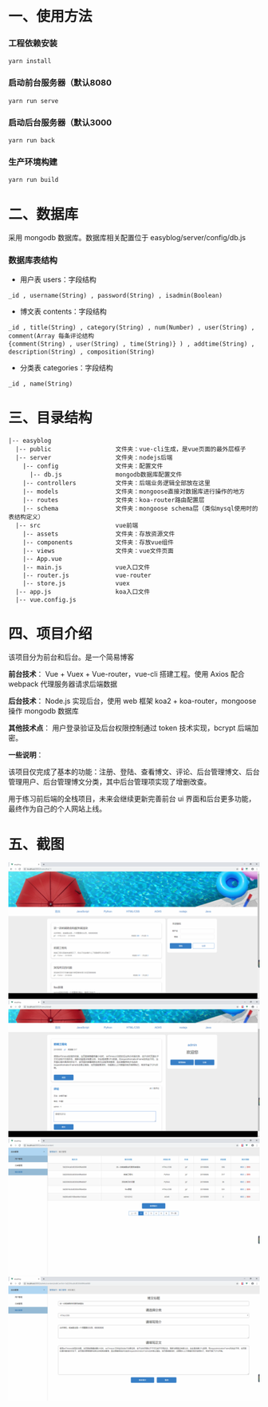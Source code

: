 # 一、使用方法

### 工程依赖安装

```
yarn install
```

### 启动前台服务器（默认8080

```
yarn run serve
```

### 启动后台服务器（默认3000

```
yarn run back
```

### 生产环境构建

```
yarn run build
```

# 二、数据库

采用 mongodb 数据库。数据库相关配置位于 easyblog/server/config/db.js

### 数据库表结构

- 用户表 users：字段结构 
```
_id , username(String) , password(String) , isadmin(Boolean)
```
- 博文表 contents：字段结构 
```
_id , title(String) , category(String) , num(Number) , user(String) , comment(Array 每条评论结构
{comment(String) , user(String) , time(String)} ) , addtime(String) , description(String) , composition(String)
```
- 分类表 categories：字段结构 
```
_id , name(String)
```

# 三、目录结构
```
|-- easyblog
  |-- public                  文件夹：vue-cli生成，是vue页面的最外层框子
  |-- server                  文件夹：nodejs后端
    |-- config                文件夹：配置文件
      |-- db.js               mongodb数据库配置文件
    |-- controllers           文件夹：后端业务逻辑全部放在这里
    |-- models                文件夹：mongoose直接对数据库进行操作的地方
    |-- routes                文件夹：koa-router路由配置层
    |-- schema                文件夹：mongoose schema层（类似mysql使用时的表结构定义） 
  |-- src                     vue前端
    |-- assets                文件夹：存放资源文件
    |-- components            文件夹：存放vue组件
    |-- views                 文件夹：vue文件页面
    |-- App.vue 
    |-- main.js               vue入口文件
    |-- router.js             vue-router
    |-- store.js              vuex
  |-- app.js                  koa入口文件
  |-- vue.config.js
```
# 四、项目介绍

该项目分为前台和后台。是一个简易博客

**前台技术**： Vue + Vuex + Vue-router，vue-cli 搭建工程。使用 Axios 配合 webpack 代理服务器请求后端数据

**后台技术**： Node.js 实现后台，使用 web 框架 koa2 + koa-router，mongoose 操作 mongodb 数据库

**其他技术点**： 用户登录验证及后台权限控制通过 token 技术实现，bcrypt 后端加密。

**一些说明**：

该项目仅完成了基本的功能：注册、登陆、查看博文、评论、后台管理博文、后台管理用户、后台管理博文分类，其中后台管理项实现了增删改查。

用于练习前后端的全栈项目，未来会继续更新完善前台 ui 界面和后台更多功能，最终作为自己的个人网站上线。

# 五、截图

![这里随便写文字](https://github.com/NewAwesome/easyblog/blob/master/mdImg/home.png)
![这里随便写文字](https://github.com/NewAwesome/easyblog/blob/master/mdImg/detail.png)
![这里随便写文字](https://github.com/NewAwesome/easyblog/blob/master/mdImg/admin.png)
![这里随便写文字](https://github.com/NewAwesome/easyblog/blob/master/mdImg/edit.png)
